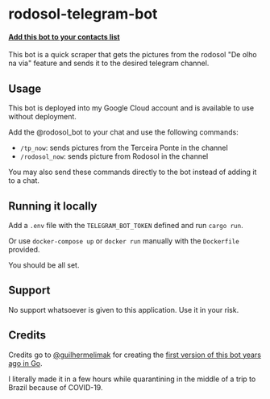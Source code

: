 # rodosol-telegram-bot

#### [Add this bot to your contacts list](https://t.me/rodosol_bot)

This bot is a quick scraper that gets the pictures from the rodosol "De olho na via" feature and sends it to the desired telegram channel.

## Usage

This bot is deployed into my Google Cloud account and is available to use without deployment.

Add the @rodosol_bot to your chat and use the following commands:

- `/tp_now`: sends pictures from the Terceira Ponte in the channel
- `/rodosol_now`: sends picture from Rodosol in the channel

You may also send these commands directly to the bot instead of adding it to a chat.

## Running it locally

Add a `.env` file with the `TELEGRAM_BOT_TOKEN` defined and run `cargo run`.

Or use `docker-compose up` or `docker run` manually with the `Dockerfile` provided.

You should be all set.

## Support

No support whatsoever is given to this application. Use it in your risk.

## Credits

Credits go to [@guilhermelimak](https://github.com/guilhermelimak) for creating the [first version of this bot years ago in Go](https://github.com/guilhermelimak/Terceira-ponte-bot).

I literally made it in a few hours while quarantining in the middle of a trip to Brazil because of COVID-19.